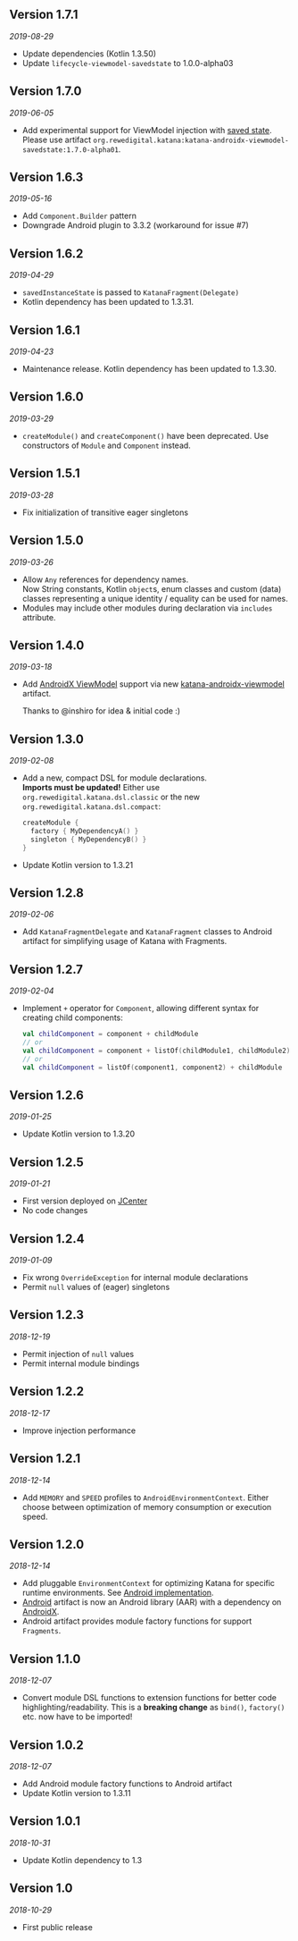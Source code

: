 ## Version 1.7.1

_2019-08-29_

* Update dependencies (Kotlin 1.3.50)
* Update `lifecycle-viewmodel-savedstate` to 1.0.0-alpha03

## Version 1.7.0

_2019-06-05_

* Add experimental support for ViewModel injection with [saved state](https://developer.android.com/topic/libraries/architecture/viewmodel-savedstate).  
  Please use artifact `org.rewedigital.katana:katana-androidx-viewmodel-savedstate:1.7.0-alpha01`.

## Version 1.6.3

_2019-05-16_

* Add `Component.Builder` pattern
* Downgrade Android plugin to 3.3.2 (workaround for issue #7)

## Version 1.6.2

_2019-04-29_

* `savedInstanceState` is passed to `KatanaFragment(Delegate)` 
* Kotlin dependency has been updated to 1.3.31.

## Version 1.6.1

_2019-04-23_

* Maintenance release. Kotlin dependency has been updated to 1.3.30.

## Version 1.6.0

_2019-03-29_

* `createModule()` and `createComponent()` have been deprecated. Use constructors of `Module` and `Component` instead. 

## Version 1.5.1

_2019-03-28_

* Fix initialization of transitive eager singletons

## Version 1.5.0

_2019-03-26_

* Allow `Any` references for dependency names.  
  Now String constants, Kotlin `object`s, enum classes and custom (data) classes representing a unique identity / 
  equality can be used for names.
* Modules may include other modules during declaration via `includes` attribute.

## Version 1.4.0

_2019-03-18_

* Add [AndroidX ViewModel](https://developer.android.com/topic/libraries/architecture/viewmodel) support via new 
  [katana-androidx-viewmodel](./androidx-viewmodel) artifact.
  
  Thanks to @inshiro for idea & initial code :)

## Version 1.3.0

_2019-02-08_

* Add a new, compact DSL for module declarations.  
  **Imports must be updated!** Either use `org.rewedigital.katana.dsl.classic` or the new 
  `org.rewedigital.katana.dsl.compact`:
  ```kotlin
  createModule {
    factory { MyDependencyA() }
    singleton { MyDependencyB() }  
  }
  ``` 
* Update Kotlin version to 1.3.21

## Version 1.2.8

_2019-02-06_

* Add `KatanaFragmentDelegate` and `KatanaFragment` classes to Android artifact
  for simplifying usage of Katana with Fragments.

## Version 1.2.7

_2019-02-04_

* Implement `+` operator for `Component`, allowing different syntax for creating child components:
  ```kotlin
  val childComponent = component + childModule
  // or
  val childComponent = component + listOf(childModule1, childModule2)
  // or
  val childComponent = listOf(component1, component2) + childModule
  ```

## Version 1.2.6

_2019-01-25_

* Update Kotlin version to 1.3.20

## Version 1.2.5

_2019-01-21_

* First version deployed on [JCenter](https://bintray.com/bintray/jcenter)
* No code changes

## Version 1.2.4

_2019-01-09_

* Fix wrong `OverrideException` for internal module declarations
* Permit `null` values of (eager) singletons

## Version 1.2.3

_2018-12-19_

* Permit injection of `null` values
* Permit internal module bindings

## Version 1.2.2

_2018-12-17_

* Improve injection performance

## Version 1.2.1

_2018-12-14_

* Add `MEMORY` and `SPEED` profiles to `AndroidEnvironmentContext`.
  Either choose between optimization of memory consumption or execution speed.

## Version 1.2.0

_2018-12-14_

* Add pluggable `EnvironmentContext` for optimizing Katana for specific runtime environments.
  See [Android implementation](android/README.md).
* [Android](android) artifact is now an Android library (AAR) with a dependency on [AndroidX](https://developer.android.com/jetpack/androidx/).
* Android artifact provides module factory functions for support `Fragments`.

## Version 1.1.0

_2018-12-07_

* Convert module DSL functions to extension functions for better code highlighting/readability.
  This is a **breaking change** as `bind()`, `factory()` etc. now have to be imported!

## Version 1.0.2

_2018-12-07_

* Add Android module factory functions to Android artifact
* Update Kotlin version to 1.3.11

## Version 1.0.1

_2018-10-31_

* Update Kotlin dependency to 1.3 

## Version 1.0

_2018-10-29_

* First public release
